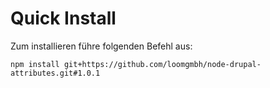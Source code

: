 # Quick Install

Zum installieren führe folgenden Befehl aus:

`npm install git+https://github.com/loomgmbh/node-drupal-attributes.git#1.0.1`
